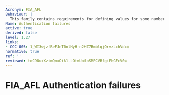 ```yaml
---
Acronym: FIA_AFL
Behaviour: |
  This family contains requirements for defining values for some number of unsuccessful authentication attempts and TSF actions in cases of authentication attempt failures. Parameters include, but are not limited to, the number of failed authentication attempts and time thresholds.
Name: Authentication failures
active: true
derived: false
level: 1.27
links:
- CCC-005: 1_WI3wjzfBeFJnT0nlHyH-n2HZ7BmblqjOrvzLchVdc=
normative: true
ref: ''
reviewed: toC98uxXzimQmxOik1-LOtmUofoSMPCVBfgiFhGFcV0=
---
```


# FIA_AFL Authentication failures